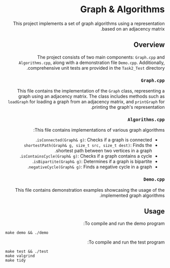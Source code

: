<div dir="rtl" lang="he">
  
# Graph & Algorithms

This project implements a set of graph algorithms using a representation based on an adjacency matrix.

## Overview

The project consists of two main components: `Graph.cpp` and `Algorithms.cpp`, along with a demonstration file `Demo.cpp`. Additionally, comprehensive unit tests are provided in the `Task2_Test` directory.

### `Graph.cpp`

This file contains the implementation of the `Graph` class, representing a graph using an adjacency matrix. The class includes methods such as `loadGraph` for loading a graph from an adjacency matrix, and `printGraph` for printing the graph's representation.

### `Algorithms.cpp`

This file contains implementations of various graph algorithms:

- `isConnected(Graph& g)`: Checks if a graph is connected.
- `shortestPath(Graph& g, size_t src, size_t dest)`: Finds the shortest path between two vertices in a graph.
- `isContainsCycle(Graph& g)`: Checks if a graph contains a cycle.
- `isBipartite(Graph& g)`: Determines if a graph is bipartite.
- `negativeCycle(Graph& g)`: Finds a negative cycle in a graph.

### `Demo.cpp`

This file contains demonstration examples showcasing the usage of the implemented graph algorithms.

## Usage

To compile and run the demo program:

<div dir='ltr'>
  
    make demo && ./demo
    
</div>

To compile and run the test program:

<div dir='ltr'>
  
    make test && ./test
    make valgrind
    make tidy
    
</div>



</div>



